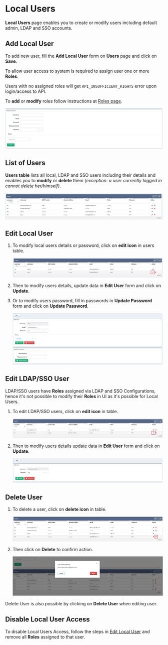 # Local Users

**Local Users** page enables you to create or modify users including default admin, LDAP and SSO accounts.

## Add Local User

To add new user, fill the **Add Local User** form on **Users** page and click on **Save**.

To allow user access to system is required to assign user one or more **Roles**.

Users with no assigned roles will get `API_INSUFFICIENT_RIGHTS` error upon login/access to API.

To **add** or **modify** roles follow instructions at [Roles page](roles.md).

![Add Local User](users_add_local.png)

## List of Users

**Users table** lists all local, LDAP and SSO users including their details and enables you to **modify** or **delete** them _(exception: a user currently logged in cannot delete her/himself)_.

![Users Table](users_table.png)

## Edit Local User

1. To modify local users details or password, click on **edit icon** in users table.

	![Users Table Edit Local User](users_table_edit_local.png)

2. Then to modify users details, update data in **Edit User** form and click on **Update**.
3. Or to modify users password, fill in passwords in **Update Password** form and click on **Update Password**.

	![Edit Local User](users_edit_local.png)

## Edit LDAP/SSO User

LDAP/SSO users have **Roles** assigned via LDAP and SSO Configurations, hence it's not possible to modify their **Roles** in UI as it's possible for Local Users.

1. To edit LDAP/SSO users, click on **edit icon** in table.

	![Users Table Edit LDAP User](users_table_edit_ldap.png)

2. Then to modify users details update data in **Edit User** form and click on **Update**.

	![Edit LDAP User](users_edit_ldap.png)

## Delete User

1. To delete a user, click on **delete icon** in table.

	![Users Table Delete](users_table_delete.png)

2. Then click on **Delete** to confirm action.

	![Users Table Delete Confirmation](users_table_delete_confirm.png)

 Delete User is also possible by clicking on **Delete User** when editing user.

## Disable Local User Access

To disable Local Users Access, follow the steps in [Edit Local User](#edit-local-user) and remove all **Roles** assigned to that user.

